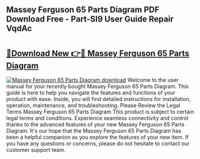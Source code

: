 ## Massey Ferguson 65 Parts Diagram PDF Download Free - Part-SI9 User Guide Repair VqdAc

# <h2><a href="http://dfsrm4b.blite.top/?on=Massey+Ferguson+65+Parts+Diagram">🔗Download New 👉🔴 Massey Ferguson 65 Parts Diagram</a></h2>

[![Massey Ferguson 65 Parts Diagram download](https://i.imgur.com/lujVjoI.png)](http://dfsrm4b.blite.top/?on=Massey+Ferguson+65+Parts+Diagram)
Welcome to the user manual for your recently bought Massey Ferguson 65 Parts Diagram. This guide is here to help you navigate the features and functions of your product with ease. Inside, you will find detailed instructions for installation, operation, maintenance, and troubleshooting. Please Review the Legal Terms Massey Ferguson 65 Parts Diagram This product is subject to certain legal terms and conditions. Experience seamless connectivity and control thanks to the advanced features of your new Massey Ferguson 65 Parts Diagram. It's our hope that the Massey Ferguson 65 Parts Diagram has been a helpful companion as you explore the features of your new item. If you have any questions or concerns, please do not hesitate to contact our customer support team.
